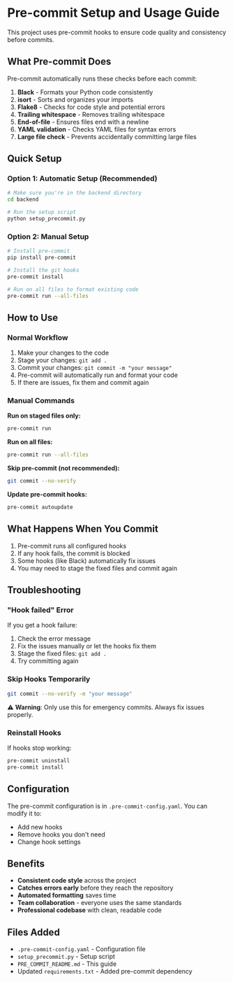 # Pre-commit Setup and Usage Guide

This project uses pre-commit hooks to ensure code quality and consistency before commits.

## What Pre-commit Does

Pre-commit automatically runs these checks before each commit:

1. **Black** - Formats your Python code consistently
2. **isort** - Sorts and organizes your imports
3. **Flake8** - Checks for code style and potential errors
4. **Trailing whitespace** - Removes trailing whitespace
5. **End-of-file** - Ensures files end with a newline
6. **YAML validation** - Checks YAML files for syntax errors
7. **Large file check** - Prevents accidentally committing large files

## Quick Setup

### Option 1: Automatic Setup (Recommended)
```bash
# Make sure you're in the backend directory
cd backend

# Run the setup script
python setup_precommit.py
```

### Option 2: Manual Setup
```bash
# Install pre-commit
pip install pre-commit

# Install the git hooks
pre-commit install

# Run on all files to format existing code
pre-commit run --all-files
```

## How to Use

### Normal Workflow
1. Make your changes to the code
2. Stage your changes: `git add .`
3. Commit your changes: `git commit -m "your message"`
4. Pre-commit will automatically run and format your code
5. If there are issues, fix them and commit again

### Manual Commands

**Run on staged files only:**
```bash
pre-commit run
```

**Run on all files:**
```bash
pre-commit run --all-files
```

**Skip pre-commit (not recommended):**
```bash
git commit --no-verify
```

**Update pre-commit hooks:**
```bash
pre-commit autoupdate
```

## What Happens When You Commit

1. Pre-commit runs all configured hooks
2. If any hook fails, the commit is blocked
3. Some hooks (like Black) automatically fix issues
4. You may need to stage the fixed files and commit again

## Troubleshooting

### "Hook failed" Error
If you get a hook failure:
1. Check the error message
2. Fix the issues manually or let the hooks fix them
3. Stage the fixed files: `git add .`
4. Try committing again

### Skip Hooks Temporarily
```bash
git commit --no-verify -m "your message"
```
⚠️ **Warning**: Only use this for emergency commits. Always fix issues properly.

### Reinstall Hooks
If hooks stop working:
```bash
pre-commit uninstall
pre-commit install
```

## Configuration

The pre-commit configuration is in `.pre-commit-config.yaml`. You can modify it to:
- Add new hooks
- Remove hooks you don't need
- Change hook settings

## Benefits

- **Consistent code style** across the project
- **Catches errors early** before they reach the repository
- **Automated formatting** saves time
- **Team collaboration** - everyone uses the same standards
- **Professional codebase** with clean, readable code

## Files Added

- `.pre-commit-config.yaml` - Configuration file
- `setup_precommit.py` - Setup script
- `PRE_COMMIT_README.md` - This guide
- Updated `requirements.txt` - Added pre-commit dependency 